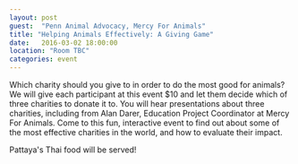 ```yaml
---
layout: post
guest:  "Penn Animal Advocacy, Mercy For Animals"
title: "Helping Animals Effectively: A Giving Game"
date:   2016-03-02 18:00:00
location: "Room TBC"
categories: event
---
```


Which charity should you give to in order to do the most good for animals? We will give each participant at this event $10 and let them decide which of three charities to donate it to. You will hear presentations about three charities, including from Alan Darer, Education Project Coordinator at Mercy For Animals. Come to this fun, interactive event to find out about some of the most effective charities in the world, and how to evaluate their impact.

Pattaya's Thai food will be served!
